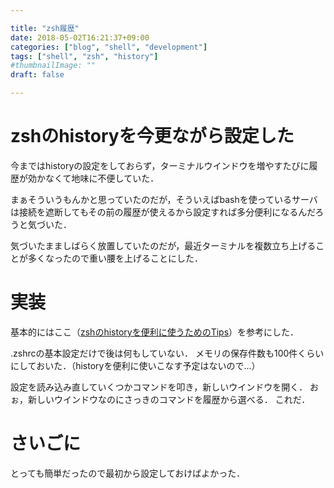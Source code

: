 ```yaml
---

title: "zsh履歴"
date: 2018-05-02T16:21:37+09:00
categories: ["blog", "shell", "development"]
tags: ["shell", "zsh", "history"]
#thumbnailImage: ""
draft: false

---
```


# zshのhistoryを今更ながら設定した

今まではhistoryの設定をしておらず，ターミナルウインドウを増やすたびに履歴が効かなくて地味に不便していた．

まぁそういうもんかと思っていたのだが，そういえばbashを使っているサーバは接続を遮断してもその前の履歴が使えるから設定すれば多分便利になるんだろうと気づいた．

気づいたまましばらく放置していたのだが，最近ターミナルを複数立ち上げることが多くなったので重い腰を上げることにした．


# 実装

基本的にはここ（[zshのhistoryを便利に使うためのTips](https://qiita.com/syui/items/c1a1567b2b76051f50c4)）を参考にした．

.zshrcの基本設定だけで後は何もしていない．
メモリの保存件数も100件くらいにしておいた．（historyを便利に使いこなす予定はないので...）

設定を読み込み直していくつかコマンドを叩き，新しいウインドウを開く．
おぉ，新しいウインドウなのにさっきのコマンドを履歴から選べる．
これだ．

# さいごに
とっても簡単だったので最初から設定しておけばよかった．

